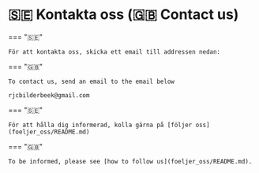 # 🇸🇪 Kontakta oss (🇬🇧 Contact us)

=== "🇸🇪"

    För att kontakta oss, skicka ett email till addressen nedan:

=== "🇬🇧"

    To contact us, send an email to the email below

```text
rjcbilderbeek@gmail.com
```

=== "🇸🇪"

    För att hålla dig informerad, kolla gärna på [följer oss](foeljer_oss/README.md)

=== "🇬🇧"

    To be informed, please see [how to follow us](foeljer_oss/README.md).
